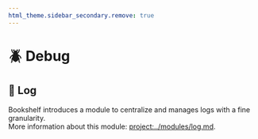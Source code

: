 ```yaml
---
html_theme.sidebar_secondary.remove: true
---
```


# 🪲 Debug

## 📄 Log

Bookshelf introduces a module to centralize and manages logs with a fine granularity.  
More information about this module:  <project:../modules/log.md>.